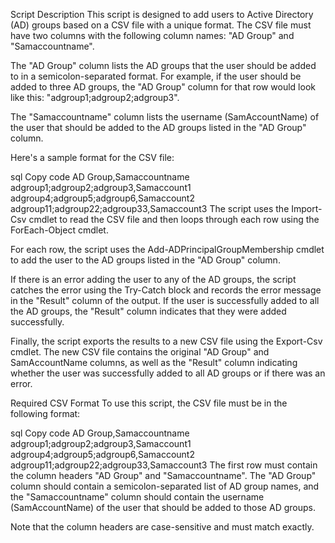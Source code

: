 Script Description
This script is designed to add users to Active Directory (AD) groups based on a CSV file with a unique format. The CSV file must have two columns with the following column names: "AD Group" and "Samaccountname".

The "AD Group" column lists the AD groups that the user should be added to in a semicolon-separated format. For example, if the user should be added to three AD groups, the "AD Group" column for that row would look like this: "adgroup1;adgroup2;adgroup3".

The "Samaccountname" column lists the username (SamAccountName) of the user that should be added to the AD groups listed in the "AD Group" column.

Here's a sample format for the CSV file:

sql
Copy code
AD Group,Samaccountname
adgroup1;adgroup2;adgroup3,Samaccount1
adgroup4;adgroup5;adgroup6,Samaccount2
adgroup11;adgroup22;adgroup33,Samaccount3
The script uses the Import-Csv cmdlet to read the CSV file and then loops through each row using the ForEach-Object cmdlet.

For each row, the script uses the Add-ADPrincipalGroupMembership cmdlet to add the user to the AD groups listed in the "AD Group" column.

If there is an error adding the user to any of the AD groups, the script catches the error using the Try-Catch block and records the error message in the "Result" column of the output. If the user is successfully added to all the AD groups, the "Result" column indicates that they were added successfully.

Finally, the script exports the results to a new CSV file using the Export-Csv cmdlet. The new CSV file contains the original "AD Group" and SamAccountName columns, as well as the "Result" column indicating whether the user was successfully added to all AD groups or if there was an error.

Required CSV Format
To use this script, the CSV file must be in the following format:

sql
Copy code
AD Group,Samaccountname
adgroup1;adgroup2;adgroup3,Samaccount1
adgroup4;adgroup5;adgroup6,Samaccount2
adgroup11;adgroup22;adgroup33,Samaccount3
The first row must contain the column headers "AD Group" and "Samaccountname". The "AD Group" column should contain a semicolon-separated list of AD group names, and the "Samaccountname" column should contain the username (SamAccountName) of the user that should be added to those AD groups.

Note that the column headers are case-sensitive and must match exactly.
